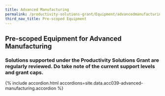 ```yaml
---
title: Advanced Manufacturing
permalink: /productivity-solutions-grant/Equipment/advancedmanufacturing/
third_nav_title: Pre-scoped Equipment
---
```


## Pre-scoped Equipment for Advanced Manufacturing

### Solutions supported under the Productivity Solutions Grant are regularly reviewed. Do take note of the current support levels and grant caps.

{% include accordion.html accordions=site.data.acc039-advanced-manufacturing.accordion %}